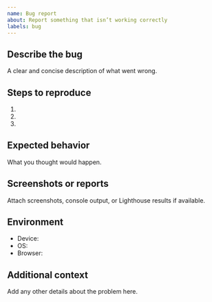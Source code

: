 ```yaml
---
name: Bug report
about: Report something that isn’t working correctly
labels: bug
---
```


## Describe the bug
A clear and concise description of what went wrong.

## Steps to reproduce
1. 
2. 
3. 

## Expected behavior
What you thought would happen.

## Screenshots or reports
Attach screenshots, console output, or Lighthouse results if available.

## Environment
- Device:
- OS:
- Browser:

## Additional context
Add any other details about the problem here.
